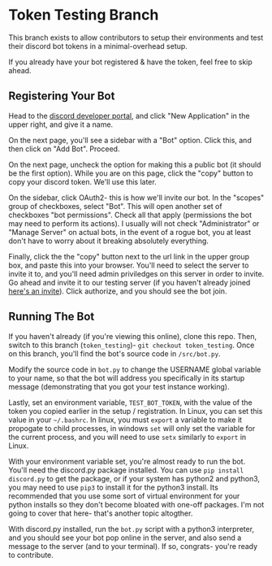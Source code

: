 # Token Testing Branch

This branch exists to allow contributors to setup their environments and test their discord bot tokens in a minimal-overhead setup.

If you already have your bot registered & have the token, feel free to skip ahead.


## Registering Your Bot

Head to the [discord developer portal](https://discord.com/developers/applications), and click "New Application" in the upper right, and give it a name.

On the next page, you'll see a sidebar with a "Bot" option. Click this, and then click on "Add Bot". Proceed. 

On the next page, uncheck the option for making this a public bot (it should be the first option). While you are on this page, click the "copy" button to copy your discord token. We'll use this later.

On the sidebar, click OAuth2-  this is how we'll invite our bot. In the "scopes" group of checkboxes, select "Bot". This will open another set of checkboxes "bot permissions". Check all that apply (permissions the bot may need to perform its actions). I usually will not check "Administrator" or "Manage Server" on actual bots, in the event of a rogue bot, you at least don't have to worry about it breaking absolutely everything.

Finally, click the the "copy" button next to the url link in the upper group box, and paste this into your browser. You'll need to select the server to invite it to, and you'll need admin priviledges on this server in order to invite. Go ahead and invite it to our testing server (if you haven't already joined [here's an invite](https://discord.gg/NhhXgtM)). Click authorize, and you should see the bot join.

## Running The Bot

If you haven't already (if you're viewing this online), clone this repo. Then, switch to this branch (`token_testing`)-  `git checkout token_testing`.  Once on this branch, you'll find the bot's source code in `/src/bot.py`.

Modify the source code in `bot.py` to change the USERNAME global variable to your name, so that the bot will address you specifically in its startup message (demonstrating that you got your test instance working).

Lastly, set an environment variable, `TEST_BOT_TOKEN`, with the value of the token you copied earlier in the setup / registration. In Linux, you can set this value in your `~/.bashrc`.  In linux, you must `export` a variable to make it propogate to child processes, in windows `set` will only set the variable for the current process, and you will need to use `setx` similarly to `export` in Linux.

With your environment variable set, you're almost ready to run the bot. You'll need the discord.py package installed. You can use `pip install discord.py` to get the package, or if your system has python2 and python3, you may need to use `pip3` to install it for the python3 install. Its recommended that you use some sort of virtual environment for your python installs so they don't become bloated with one-off packages. I'm not going to cover that here- that's another topic altogther.

With discord.py installed, run the `bot.py` script with a python3 interpreter, and you should see your bot pop online in the server, and also send a message to the server (and to your terminal). If so, congrats-  you're ready to contribute.
